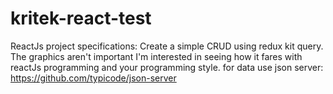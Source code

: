 # kritek-react-test
ReactJs project specifications:  Create a simple CRUD using redux kit query.  The graphics aren't important I'm interested in seeing how it fares with reactJs programming and your programming style.  for data use json server: https://github.com/typicode/json-server
